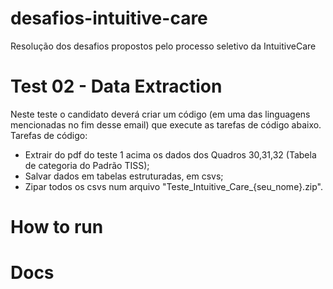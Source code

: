 # desafios-intuitive-care
Resolução dos desafios propostos pelo processo seletivo da IntuitiveCare

# Test 02 - Data Extraction

Neste teste o candidato deverá criar um código (em uma das linguagens mencionadas no fim desse email) que execute as tarefas de código abaixo.
Tarefas de código:
- Extrair do pdf do teste 1 acima os dados dos Quadros 30,31,32 (Tabela de categoria do Padrão TISS);
- Salvar dados em tabelas estruturadas, em csvs;
- Zipar todos os csvs num arquivo "Teste_Intuitive_Care_{seu_nome}.zip".



# How to run



# Docs





